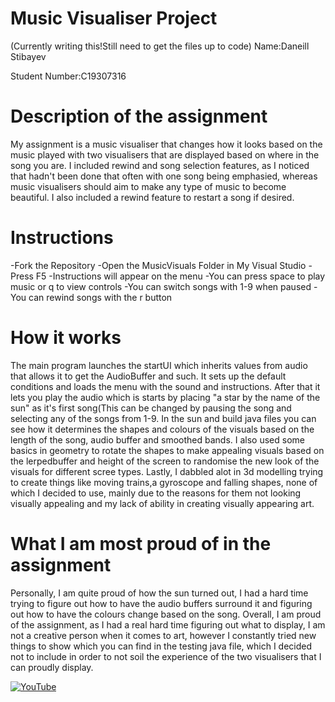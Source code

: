 # Music Visualiser Project

(Currently writing this!Still need to get the files up to code)
Name:Daneill Stibayev

Student Number:C19307316 

# Description of the assignment

My assignment is a music visualiser that changes how it looks based on the music played with two visualisers that are displayed based on where in the song you are. 
I included rewind and song selection features, as I noticed that
hadn't been done that often with one song being emphasied, whereas music visualisers should aim to make any type of music to become beautiful. I also included a rewind feature
to restart a song if desired.

# Instructions

-Fork the Repository
-Open the MusicVisuals Folder in My Visual Studio 
-Press F5
-Instructions will appear on the menu
-You can press space to play music or q to view controls
-You can switch songs with 1-9 when paused 
-You can rewind songs with the r button


# How it works

The main program launches the startUI which inherits values from audio that allows it to get the AudioBuffer and such. It sets up the default conditions and loads the menu with the sound
and instructions. After that it lets you play the audio which is starts by placing "a star by the name of the sun" as it's first song(This can be changed by pausing the song and selecting
any of the songs from 1-9. In the sun and build java files you can see how it determines the shapes and colours of the visuals based on the length of the song, audio buffer and smoothed bands.
I also used some basics in geometry to rotate the shapes to make appealing visuals based on the lerpedbuffer and height of the screen to randomise the new look of the visuals for different scree
types. Lastly, I dabbled alot in 3d modelling trying to create things like moving trains,a gyroscope and falling shapes, none of which I decided to use, mainly due to the reasons for them
not looking visually appealing and my lack of ability in creating visually appearing art.

# What I am most proud of in the assignment

Personally, I am quite proud of how the sun turned out, I had a hard time trying to figure out how to have the audio buffers surround it and figuring out 
how to have the colours change based on the song. Overall, I am proud of the assignment, as I had a real hard time figuring out what to display, I am not a creative person when it comes
to art, however I constantly tried new things to show which you can find in the testing java file, 
which I decided not to include in order to not soil the experience of the two visualisers that I can proudly display.


[![YouTube](https://i9.ytimg.com/vi_webp/eVtPxU9jzoA/mqdefault.webp?time=1619102100000&sqp=CJSThoQG&rs=AOn4CLD_su8cKPxPbZR_9I7puMYDKVmgHg)](https://youtu.be/eVtPxU9jzoA)


